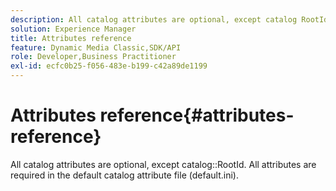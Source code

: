 ```yaml
---
description: All catalog attributes are optional, except catalog RootId. All attributes are required in the default catalog attribute file (default.ini).
solution: Experience Manager
title: Attributes reference
feature: Dynamic Media Classic,SDK/API
role: Developer,Business Practitioner
exl-id: ecfc0b25-f056-483e-b199-c42a89de1199
---
```

# Attributes reference{#attributes-reference}

All catalog attributes are optional, except catalog::RootId. All attributes are required in the default catalog attribute file (default.ini).
